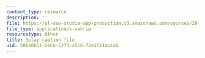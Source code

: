 ```yaml
---
content_type: resource
description: ''
file: https://ol-ocw-studio-app-production.s3.amazonaws.com/courses/20-020-introduction-to-biological-engineering-design-spring-2009/506a06515e665273a51072e1f41ac4ab_XTUe-VMvRis.vtt
file_type: application/x-subrip
resourcetype: Other
title: 3play caption file
uid: 506a0651-5e66-5273-a510-72e1f41ac4ab
---
```

